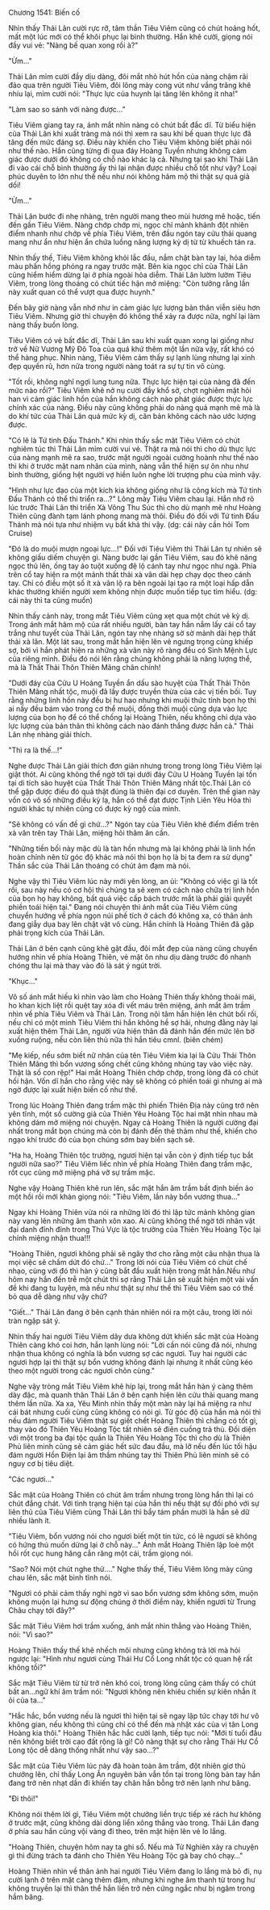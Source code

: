 




Chương 1541: Biến cố


Nhìn thấy Thải Lân cười rực rỡ, tâm thần Tiêu Viêm cũng có chút hoảng hốt, mất một lúc mới có thể khôi phục lại bình thường. Hắn khẽ cười, giọng nói đầy vui vẻ: "Nàng bế quan xong rồi à?"

"Ừm…"

Thải Lân mỉm cười đầy dịu dàng, đôi mắt nhỏ hút hồn của nàng chậm rãi đảo qua trên người Tiêu Viêm, đôi lông mày cong vút như vầng trăng khẽ nhíu lại, mỉm cười nói: "Thực lực của huynh lại tăng lên không ít nha!"

"Làm sao so sánh với nàng được…"

Tiêu Viêm giang tay ra, ánh mắt nhìn nàng có chút bất đắc dĩ. Từ biểu hiện của Thải Lân khi xuất tràng mà nói thì xem ra sau khi bế quan thực lực đã tăng đến mức đáng sợ. Điều này khiến cho Tiêu Viêm không biết phải nói như thế nào. Hắn cũng từng đi qua đáy Hoàng Tuyền nhưng không cảm giác được dưới đó không có chỗ nào khác lạ cả. Nhưng tại sao khi Thải Lân đi vào cái chỗ bình thường ấy thì lại nhận được nhiều chỗ tốt như vậy? Loại phúc duyên to lớn như thế nếu như nói không hâm mộ thì thật sự quá giả dối!

"Ừm…"

Thải Lân bước đi nhẹ nhàng, trên người mang theo mùi hương mê hoặc, tiến đến gần Tiêu Viêm. Nàng chớp chớp mi, ngọc chỉ mảnh khảnh đột nhiên điểm nhanh như chớp về phía Tiêu Viêm, trên đầu ngón tay cửu thải quang mang như ẩn như hiện ẩn chứa luồng năng lượng kỳ dị từ từ khuếch tán ra.

Nhìn thấy thế, Tiêu Viêm không khỏi lắc đầu, nắm chặt bàn tay lại, hỏa diễm màu phấn hồng phóng ra ngay trước mặt. Bên kia ngọc chỉ của Thải Lân cũng hiểm hiểm dừng lại ở phía ngoài hỏa diễm. Thải Lân lườm lườm Tiêu Viêm, trong lòng thoáng có chút tiếc hận mở miệng: "Còn tưởng rằng lần này xuất quan có thể vượt qua được huynh."

Đến bây giờ nàng vẫn nhớ như in cảm giác lực lượng bản thân viễn siêu hơn Tiêu Viêm. Nhưng giờ thì chuyện đó không thể xảy ra được nữa, nghĩ lại làm nàng thấy buồn lòng.

Tiêu Viêm có vẻ bất đắc dĩ, Thải Lân sau khi xuất quan xong lại giống như trở về Nữ Vương Mỹ Đô Toa của quá khứ thêm một lần nữa vậy, rất khó có thể hàng phục. Nhìn nàng, Tiêu Viêm cảm thấy sự lạnh lùng nhưng lại xinh đẹp quyến rũ, hơn nữa trong người nàng toát ra sự tự tin vô cùng.

"Tốt rồi, không nghĩ ngợi lung tung nữa. Thực lực hiện tại của nàng đã đến mức nào rồi?" Tiêu Viêm khẽ nở nụ cười đầy khổ sở, chợt nghiêm mặt hỏi han vì cảm giác linh hồn của hắn không cách nào phát giác được thực lực chính xác của nàng. Điều này cũng không phải do nàng quá mạnh mẽ mà là do khí tức của Thải Lân quá mức kỳ dị, căn bản không cách nào ước lượng được.

"Có lẽ là Tứ tinh Đấu Thánh." Khi nhìn thấy sắc mặt Tiêu Viêm có chút nghiêm túc thì Thải Lân mỉm cười vui vẻ. Thật ra mà nói thì cho dù thực lực của nàng mạnh mẽ ra sao, trước mặt người ngoài cường hoành như thế nào thì khi ở trước mặt nam nhân của mình, nàng vẫn thể hiện sự ôn nhu như bình thường, giống hệt người vợ hiền luôn nghe lời trượng phu của mình vậy.

"Hình như lực đạo của một kích kia không giống như là công kích mà Tứ tinh Đấu Thánh có thể thi triển ra…?" Lông mày Tiêu Viêm chau lại. Hắn nhớ rõ lúc trước Thải Lân thi triển Xà Võng Thu Súc thì cho dù mạnh mẽ như Hoàng Thiên cũng đành tạm lánh phong mang mà thôi. Điều đó đối với Tứ tinh Đấu Thánh mà nói tựa như nhiệm vụ bất khả thi vậy. (dg: cái này cần hỏi Tom Cruise)

"Đó là do muội mượn ngoại lực...!" Đối với Tiêu Viêm thì Thải Lân tự nhiên sẽ không giấu diếm chuyện gì. Nàng bước lại gần Tiêu Viêm, sau đó khẽ nâng ngọc thủ lên, ống tay áo tuột xuống đệ lộ cánh tay như ngọc như ngà. Phía trên cổ tay hiện ra một mảnh thất thải xà vân dài hẹp chạy dọc theo cánh tay. Chỉ có điều một số ít xà vân lộ ra bên ngoài lại tạo ra một loại hấp dẫn khác thường khiến người xem không nhịn được muốn tiếp tục tìm hiểu. (dg: cái này thì ta cũng muốn)

Nhìn thấy cảnh này, trong mắt Tiêu Viêm cũng xẹt qua một chút vẻ kỳ dị. Trong ánh mắt hâm mộ của rất nhiều người, bàn tay hắn nắm lấy cái cổ tay trắng như tuyết của Thải Lân, ngón tay nhẹ nhàng sờ sờ mảnh dài hẹp thất thải xà lân. Một lát sau, trong mắt hắn hiện lên vẻ ngưng trọng cùng khiếp sợ, bởi vì hắn phát hiện ra những xà vân này rõ ràng đều có Sinh Mệnh Lực của riêng mình. Điều đó nói lên rằng chúng không phải là năng lượng thể, mà là Thất Thải Thôn Thiên Mãng chân chính!

"Dưới đáy của Cửu U Hoàng Tuyền ẩn dấu sào huyệt của Thất Thải Thôn Thiên Mãng nhất tộc, muội đã lấy được truyền thừa của các vị tiền bối. Tuy rằng những linh hồn này đều bị hư hao nhưng khi muội thức tỉnh bọn họ thì ai nấy đều bám vào trong cơ thể muội, đồng thời muội cũng dựa vào lực lượng của bọn họ để có thể chống lại Hoàng Thiên, nếu không chỉ dựa vào lực lượng của bản thân thì không cách nào đánh thắng được hắn cả." Thải Lân nhẹ nhàng giải thích.

"Thì ra là thế...!"

Nghe được Thải Lân giải thích đơn giản nhưng trong trong lòng Tiêu Viêm lại giật thót. Ai cũng không thể ngờ tới tại dưới đáy Cửu U Hoàng Tuyền lại tồn tại di tích sào huyệt của Thất Thải Thôn Thiên Mãng nhất tộc.Thải Lân có thể gặp được điều đó quả thật đúng là thiên đại cơ duyên. Trên thế gian này vốn có vô số những điều kỳ lạ, hắn có thể đạt được Tịnh Liên Yêu Hỏa thì người khác tự nhiên cũng có được kỳ ngộ của mình.

"Sẽ không có vấn đề gì chứ…?" Ngón tay của Tiêu Viên khẽ điểm điểm trên xà vân trên tay Thải Lân, miệng hỏi thăm ân cần.

"Những tiền bối này mặc dù là tàn hồn nhưng mà lại không phải là linh hồn hoàn chỉnh nên từ góc độ khác mà nói thì bọn họ là bị ta đem ra sử dụng" Thần sắc của Thải Lân thoáng có chút ảm đạm mà nói.

Nghe vậy thì Tiêu Viêm lúc này mới yên lòng, an ủi: "Không có việc gì là tốt rồi, sau này nếu có cơ hội thì chúng ta sẽ xem có cách nào chữa trị linh hồn của bọn họ hay không, bất quá việc cấp bách trước mắt là phải giải quyết phiền toái hiện tại." Đang nói chuyện thì ánh mắt của Tiêu Viêm cũng chuyển hướng về phía ngọn núi phế tích ở cách đó không xa, có thân ảnh đang giẫy dụa bay lên chật vật vô cùng. Hắn chính là Hoàng Thiên đã gặp phải trọng kích của Thải Lân.

Thải Lân ở bên cạnh cũng khẽ gật đầu, đôi mắt đẹp của nàng cũng chuyển hướng nhìn về phía Hoàng Thiên, vẻ mặt ôn nhu dịu dàng trước đó nhanh chóng thu lại mà thay vào đó là sát ý ngút trời.

"Khục..."

Vô số ánh mắt hiếu kì nhìn vào làm cho Hoàng Thiên thấy không thoải mái, ho khan kịch liệt rồi quệt tay xóa đi vết máu trên miệng, ánh mắt âm trầm nhìn về phía Tiêu Viêm và Thải Lân. Trong nội tâm hắn hiện lên chút bối rối, nếu chỉ có một mình Tiêu Viêm thì hắn không hề sợ hãi, nhưng đằng này lại xuất hiện thêm Thải Lân, người vừa hiện thân đã đánh hắn đến mức lên bờ xuống ruộng, nếu còn liên thủ nữa thì hắn tiêu cmnl. (biên chém)

"Mẹ kiếp, nếu sớm biết nữ nhân của tên Tiêu Viêm kia lại là Cửu Thải Thôn Thiên Mãng thì bổn vương sống chết cũng không nhúng tay vào việc này. Thật là số con rệp!" Hai mắt Hoàng Thiên chớp chớp, trong lòng đã có chút hối hận. Vốn dĩ hắn cho rằng việc này sẽ không có phiền toái gì nhưng ai mà ngờ được lại xuất hiện biến cố như thế.

Trong lúc Hoàng Thiên đang trầm mặc thì phiến Thiên Địa này cũng trở nên yên tĩnh, một số cường giả của Thiên Yêu Hoàng Tộc hai mặt nhìn nhau mà không dám mở miệng nói chuyện. Ngay cả Hoàng Thiên là người cường đại nhất trong mắt bọn chúng mà còn bị đánh đến thê thảm như thế, khiến cho ngạo khí trước đó của bọn chúng sớm bay biến sạch sẽ.

"Ha ha, Hoàng Thiên tộc trưởng, ngươi hiện tại vẫn còn ý định tiếp tục bắt người nữa sao?" Tiêu Viêm liếc nhìn về phía Hoàng Thiên đang trầm mặc, rốt cục cũng mở miệng phá vỡ sự trầm mặc.

Nghe vậy Hoàng Thiên khẽ run lên, sắc mặt hắn âm trầm bất định biến ảo một hồi rồi mới khàn giọng nói: "Tiêu Viêm, lần này bổn vương thua..."

Ngay khi Hoàng Thiên vừa nói ra những lời đó thì lập tức mảnh không gian này vang lên những âm thanh xôn xao. Ai cũng không thể ngờ tới nhân vật đại danh đỉnh đỉnh trong Thú Vực là tộc trưởng của Thiên Yêu Hoàng Tộc lại chính miệng nhận thua!!!

"Hoàng Thiên, ngươi không phải sẽ ngây thơ cho rằng một câu nhận thua là mọi việc sẽ chấm dứt đó chứ…" Trong lời nói của Tiêu Viêm có chút chế nhạo, cùng với đó thì hàn ý cũng bắt đầu xuất hiện trong mắt hắn.Nếu như hôm nay hắn đến trễ một chút thì sợ rằng Thải Lân sẽ xuất hiện một vài vấn đề khi đang tu luyện, mà nếu như thật sự như thế thì Tiêu Viêm sao có thể bỏ qua dễ dàng như vậy chứ?

"Giết…" Thải Lân đang ở bên cạnh thản nhiên nói ra một câu, trong lời nói tràn ngập sát ý.

Nhìn thấy hai người Tiêu Viêm dây dưa không dứt khiến sắc mặt của Hoàng Thiên càng khó coi hơn, hắn lạnh lùng nói: "Lời cần nói cũng đã nói, nhưng nhận thua không có nghĩa là bổn vương sợ các ngươi. Tuy hai người các ngươi hợp lại thì thật sự bổn vương không đánh lại nhưng ít nhất cũng kéo theo một người trong các ngươi chôn cùng."

Nghe vậy tròng mắt Tiêu Viêm khẽ híp lại, trong mắt hắn hàn ý càng thêm dày đặc, mà quanh thân Thải Lân ở bên cạnh hiện lên cửu thải quang mang thêm lần nữa. Xa xa, Yêu Minh nhìn thấy một màn này lại há miệng ra như cái bát nhưng cuối cùng cũng không có nói gì. Từ góc độ của hắn mà nói thì nếu đám người Tiêu Viêm thật sự giết chết Hoàng Thiên thì chẳng có tốt gì, thay vào đó Thiên Yêu Hoàng Tộc tất nhiên sẽ điên cuồng trả thù. Đối diện với một trong ba đại tộc quần là Thiên Yêu Hoàng Tộc thì cho dù là Thiên Phủ liên minh cũng sẽ cảm giác hết sức đau đầu, mà lỡ nếu đến lúc tối hậu đám người Hồn Điện lại âm thầm nhúng tay thì Thiên Phủ liên minh sẽ có nguy cơ bị tiêu diệt.

"Các ngươi..."

Sắc mặt của Hoàng Thiên có chút âm trầm nhưng trong lòng hắn thì lại có chút đắng chát. Với tình trạng hiện tại của hắn thì nếu thật sự đối phó với sự liên thủ của Tiêu Viêm cùng Thải Lân thì bẩy tám phần mười là hắn sẽ dữ nhiều lành ít.

"Tiêu Viêm, bổn vương nói cho ngươi biết một tin tức, có lẽ ngươi sẽ không có hứng thú muốn dừng lại ở chỗ này..." Ánh mắt Hoàng Thiên lập loè một hồi rốt cục hung hăng cắn răng một cái, trầm giọng nói.

"Sao? Nói một chút nghe thử...." Nghe thấy thế, Tiêu Viêm lông mày cũng chau lên, sắc mặt bình tĩnh nói.

"Ngươi có phải cảm thấy nghi ngờ vì sao bổn vương sớm không sớm, muộn không muộn lại hưng sư động chúng ở thời điểm này, khiến ngươi từ Trung Châu chạy tới đây?"

Sắc mặt Tiêu Viêm hơi trầm xuống, ánh mắt nhìn thẳng vào Hoàng Thiên, nói: "Vì sao?"

Hoàng Thiên thấy thế khẽ nhếch môi nhưng cũng không trả lời mà hỏi ngược lại: "Hình như ngươi cùng Thái Hư Cổ Long nhất tộc có quan hệ rất không tồi?"

Sắc mặt Tiêu Viêm từ từ trở nên khó coi, trong lòng cũng cảm thấy có chút bất an…ngữ khí âm trầm nói: "Ngươi không nên khiêu chiến sự kiên nhẫn ít ỏi của ta…"

"Hắc hắc, bổn vương nếu là ngươi thì hiện tại sẽ ngay lập tức chạy tới hư vô không gian, nếu không thì cũng chỉ có thể đến mà nhặt xác của vị tân Long Hoàng kia thôi." Hoàng Thiên hắc hắc cười lạnh, tiếp tục nói: "Mới tí tuổi đầu nên không biết trời cao đất rộng là gì! Cô nàng thật sự cho rằng Thái Hư Cổ Long tộc dễ dàng thống nhất như vậy sao...?"

Sắc mặt của Tiêu Viêm lúc này đã hoàn toàn âm trầm, đột nhiên giơ thủ chưởng lên, chỉ thấy Long Ấn nguyên bản vẫn tồn tại trong lòng bàn tay hắn đang trở nên nhạt dần đi khiến tay chân hắn bỗng trở nên lạnh như băng.

"Đi thôi!"

Không nói thêm lời gì, Tiêu Viêm một chưởng liền trực tiếp xé rách hư không ở trước mặt, cũng không dài dòng liển xông thẳng vào trong. Thải Lân đang ở phía sau hắn cũng vội vàng đi theo, trên mặt hiện lên vẻ lo lắng.

"Hoàng Thiên, chuyện hôm nay ta ghi sổ. Nếu mà Tử Nghiên xảy ra chuyện gì thì đừng trách ta đánh cho Thiên Yêu Hoàng Tộc gà bay chó chạy…"

Hoàng Thiên nhìn về thân ảnh hai người Tiêu Viêm đang lo lắng mà bỏ đi, nụ cười lạnh ở trên mặt càng thêm đậm, nhưng khi nghe âm thanh từ trong hư không truyền lại thì thân thể hắn liền trở nên cứng ngắc như bị ngâm trong hầm băng.




